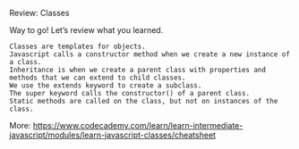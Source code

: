 Review: Classes

Way to go! Let’s review what you learned.

    Classes are templates for objects.
    Javascript calls a constructor method when we create a new instance of a class.
    Inheritance is when we create a parent class with properties and methods that we can extend to child classes.
    We use the extends keyword to create a subclass.
    The super keyword calls the constructor() of a parent class.
    Static methods are called on the class, but not on instances of the class.


More: https://www.codecademy.com/learn/learn-intermediate-javascript/modules/learn-javascript-classes/cheatsheet
